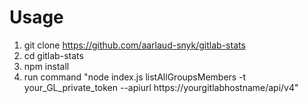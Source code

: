 # Usage

1. git clone https://github.com/aarlaud-snyk/gitlab-stats
2. cd gitlab-stats
3. npm install
4. run command "node index.js listAllGroupsMembers -t your_GL_private_token --apiurl https://yourgitlabhostname/api/v4"
